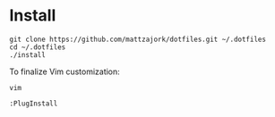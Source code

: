 # Install

```
git clone https://github.com/mattzajork/dotfiles.git ~/.dotfiles
cd ~/.dotfiles
./install
```

To finalize Vim customization:

```
vim

:PlugInstall
```
